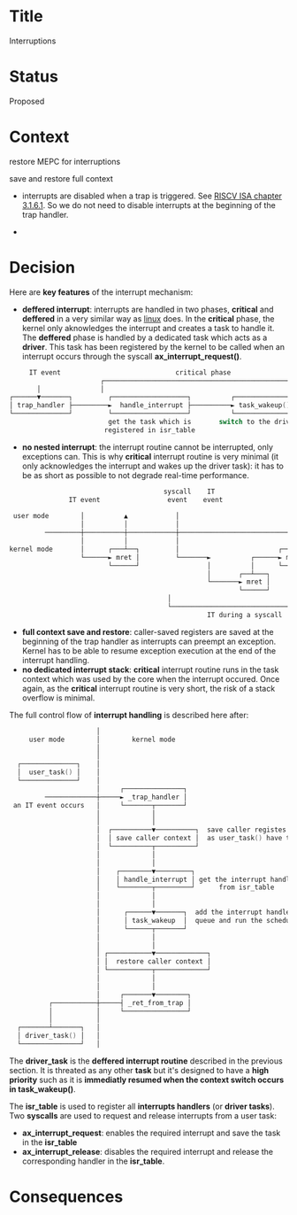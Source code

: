 # Title

Interruptions

# Status

Proposed

# Context

restore MEPC for interruptions

save and restore full context

- interrupts are disabled when a trap is triggered. See [RISCV ISA chapter 3.1.6.1](https://five-embeddev.com/riscv-priv-isa-manual/Priv-v1.12/machine.html#machine-status-registers-mstatus-and-mstatush). So we do not need to disable interrupts at the beginning of the trap handler.

- 

# Decision

Here are **key features** of the interrupt mechanism:
- **deffered interrupt**: interrupts are handled in two phases, **critical** and **deffered** in a very similar way as [linux](https://linux-kernel-labs.github.io/refs/heads/master/lectures/interrupts.html) does. In the **critical** phase, the kernel only aknowledges the interrupt and creates a task to handle it. The **deffered** phase is handled by a dedicated task which acts as a **driver**. This task has been registered by the kernel to be called when an interrupt occurs through the syscall **ax_interrupt_request()**.

```C                                                                  
     IT event                             critical phase                          deffered phase  
                       ┌───────────────────────────────────────────────────┐    ┌────────────────┐
       │               │                                                   │    │                │
┌──────▼───────┐         ┌───────────────────┐          ┌───────────────┐         ┌─────────────┐ 
│ trap_handler ├─────────►  handle_interrupt ├──────────► task_wakeup() ├─────────► driver task │ 
└──────────────┘         └───────────────────┘          └───────────────┘         └─────────────┘ 
                         get the task which is       switch to the driver task                    
                        registered in isr_table                                                                                     
```
- **no nested interrupt**: the interrupt routine cannot be interrupted, only exceptions can. This is why **critical** interrupt routine is very minimal (it only acknowledges the interrupt and wakes up the driver task): it has to be as short as possible to not degrade real-time performance.

```C                                                                  
                                       syscall    IT                              IT       IT              
               IT event                 event    event                           event    event            
                                                                                                           
 user mode        │          ▲            │                            ▲          │        │         ▲     
                  │          │            │                            │          │        │         │     
         ─────────┼──────────┼────────────┼────────────────────────────┼──────────┼────────┼─────────┼──   
                  │          │            │                            │          │        │         │     
kernel mode       │      ┌───┴──┐         │                         ┌──┴───┐      │        ▼      ┌──┴───┐ 
                  └──────► mret │         └───────►          ┌──────► mret │      └───────────────► mret │ 
                         └──────┘                 │          │      └──────┘                      └──────┘ 
                                                  │       ┌──┴───┐                                         
                                                  └───────► mret │                                         
                                                          └──────┘                                         
                                        │                                   │    │                        │
                                        └───────────────────────────────────┘    └────────────────────────┘
                                                  IT during a syscall                  IT during an IT     
```
- **full context save and restore**: caller-saved registers are saved at the beginning of the trap handler as interrupts can preempt an exception. Kernel has to be able to resume exception execution at the end of the interrupt handling.
- **no dedicated interrupt stack**: **critical** interrupt routine runs in the task context which was used by the core when the interrupt occured. Once again, as the **critical** interrupt routine is very short, the risk of a stack overflow is minimal.


The full control flow of **interrupt handling** is described here after:
```C
                      │                                                             
     user mode        │        kernel mode                                          
                      │                                                             
                      │                                                             
  ┌──────────────┐    │                                                             
  │  user_task() │    │                                                             
  └──────────────┘    │                                                             
                      │     ┌───────────────┐                                       
         ─────────────┼─────► _trap_handler │                                       
 an IT event occurs   │     └───────┬───────┘                                       
                      │             │                                               
                      │             │                                               
                      │  ┌──────────▼──────────┐  save caller registes on the stack 
                      │  │ save caller context │  as user_task() have to be resumed 
                      │  └──────────┬──────────┘                                    
                      │             │                                               
                      │             │                                               
                      │    ┌────────▼─────────┐                                     
                      │    │ handle_interrupt │ get the interrupt handler           
                      │    └────────┬─────────┘      from isr_table                 
                      │             │                                               
                      │             │                                               
                      │      ┌──────▼───────┐  add the interrupt handler in the run 
                      │      │ task_wakeup  │  queue and run the scheduler          
                      │      └──────┬───────┘                                       
                      │             │                                               
                      │             │                                               
                      │ ┌───────────▼─────────────┐                                 
                      │ │  restore caller context │                                 
                      │ └───────────┬─────────────┘                                 
                      │             │                                               
                      │             │                                               
                      │     ┌───────▼────────┐                                      
          ┌───────────┼─────┤ _ret_from_trap │                                      
          │           │     └────────────────┘                                      
          │           │                                                             
  ┌───────┴───────┐   │                                                             
  │ driver_task() │   │                                                             
  └───────────────┘   │                                                             
```

The **driver_task** is the **deffered interrupt routine** described in the previous section. It is threated as any other **task** but it's designed to have a **high priority** such as it is **immediatly resumed when the context switch occurs in task_wakeup()**.

The **isr_table** is used to register all **interrupts handlers** (or **driver tasks**). Two **syscalls** are used to request and release interrupts from a user task:
- **ax_interrupt_request**: enables the required interrupt and save the task in the **isr_table**
- **ax_interrupt_release**: disables the required interrupt and release the corresponding handler in the **isr_table**.

# Consequences


